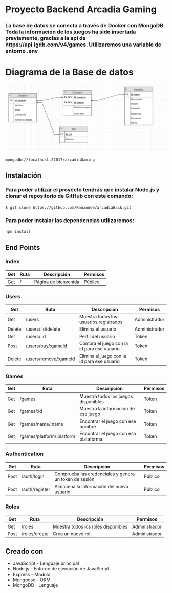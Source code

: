 # Proyecto Backend Arcadia Gaming
<h3>La base de datos se conecta a través de Docker con MongoDB. Toda la información de los juegos ha sido insertada previamente, gracias a la api de https://api.igdb.com/v4/games. Utilizaremos una variable de entorno .env </h3>

# Diagrama de la Base de datos
![](/ER.png)

```
mongodb://localhost:27017/arcadiaGaming
```

## Instalación
<h3>Para poder utilizar el proyecto tendrás que instalar Node.js y clonar el repositorio de GitHub con este comando:</h3>

```
$ git clone https://github.com/Kanandee/arcadiaBack.git
```



<h3>Para poder instalar las dependencias utilizaremos:</h3>

```
npm install
```

## End Points
### Index

| Get  | Ruta | Descripción | Permisos |
| ------------- | ------------- | ------------- | ------------- |
| Get | / | Página de bienvenida | Público

### Users

| Get  | Ruta | Descripción | Permisos |
| ------------- | ------------- | ------------- | ------------- |
| Get | /users | Muestra todos los usuarios registrados | Administrador
| Delete | /users/:id/delete | Elimina el usuario | Administrador
| Get | /users/:id | Perfil del usuario | Token
| Post | /users/buy/:gameId | Compra el juego con la id para ese usuario | Token
| Delete | /users/remove/:gameId | Elimina el juego con la id para ese usuario  | Token


### Games

| Get  | Ruta | Descripción | Permisos |
| ------------- | ------------- | ------------- | ------------- |
| Get | /games | Muestra todos los juegos disponibles | Token
| Get | /games/:id | Muestra la información de ese juego | Token
| Get | /games/name/:name | Encontrar el juego con ese nombre | Token
| Get | /games/platform/:platform | Encontrar el juego con esa plataforma | Token


### Authentication

| Get  | Ruta | Descripción | Permisos |
| ------------- | ------------- | ------------- | ------------- |
| Post | /auth/login | Comprueba las credenciales y genera un token de sesión | Público
| Post | /auth/register | Almacena la información del nuevo usuario | Público

### Roles

| Get  | Ruta | Descripción | Permisos |
| ------------- | ------------- | ------------- | ------------- |
| Get | /roles | Muestra todos los roles disponibles | Administrador
| Post | /roles/create | Crea un nuevo rol | Administrador

## Creado con

* JavaScript - Lenguaje principal
* Node.js - Entorno de ejecución de JavaScript
* Express - Modulo
* Mongoose - ORM
* MongoDB - Lenguaje
